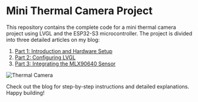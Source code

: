# Mini Thermal Camera Project

This repository contains the complete code for a mini thermal camera project using LVGL and the ESP32-S3 microcontroller. The project is divided into three detailed articles on my blog:

1. [Part 1: Introduction and Hardware Setup](https://www.gabrielecalabrese.com/2024/07/02/build-a-mini-thermal-camera-part-1/)
2. [Part 2: Configuring LVGL](https://www.gabrielecalabrese.com/2024/07/09/build-a-mini-thermal-camera-lvgl-9-1-0-esp32s3-part-2/)
3. [Part 3: Integrating the MLX90640 Sensor](https://www.gabrielecalabrese.com/2024/08/19/build-a-mini-thermal-camera-part-3/)

![Thermal Camera](https://www.gabrielecalabrese.com/wp-content/uploads/2024/07/DSC06765.jpeg)

Check out the blog for step-by-step instructions and detailed explanations. Happy building!

